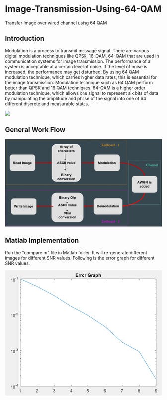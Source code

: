 # Image-Transmission-Using-64-QAM
Transfer Image over wired channel using 64 QAM

## Introduction

Modulation is a process to transmit message signal. There are various digital  modulation techniques like QPSK, 16-QAM, 64-QAM that are used in communication systems for image transmission. The performance of a system is acceptable at a certain level of noise. If the level of noise is increased, the performance may get disturbed. By using 64 QAM modulation technique, which carries higher data rates, this is essential for the image transmission. Modulation technique such as 64 QAM perform better than QPSK and 16 QAM techniques. 64-QAM is a higher order modulation technique, which allows one signal to represent six bits of data by manipulating the amplitude and phase of the signal into one of 64 different discrete and measurable states.

<img src = "http://ecee.colorado.edu/%7Eecen4242/UMB/modulate_files/image010.gif" width="40%" >

## General Work Flow
![Workflow](img/work.PNG)

## Matlab Implementation
Run the "compare.m" file in Matlab folder. It will re-generate different images for different SNR values. Following is the error graph for different SNR values.

![Error Graph](img/err.PNG)
